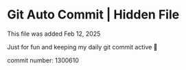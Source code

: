 # Git Auto Commit | Hidden File

This file was added Feb 12, 2025

Just for fun and keeping my daily git commit active 🤪

commit number: 1300610
